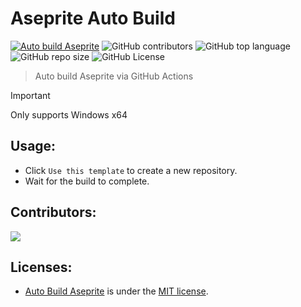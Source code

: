 # Aseprite Auto Build

[![Auto build Aseprite](https://github.com/hardingadonis/aseprite-auto-build/actions/workflows/auto-build.yml/badge.svg)](https://github.com/hardingadonis/aseprite-auto-build/actions/workflows/auto-build.yml)
![GitHub contributors](https://img.shields.io/github/contributors/hardingadonis/aseprite-auto-build)
![GitHub top language](https://img.shields.io/github/languages/top/hardingadonis/aseprite-auto-build)
![GitHub repo size](https://img.shields.io/github/repo-size/hardingadonis/aseprite-auto-build)
![GitHub License](https://img.shields.io/github/license/hardingadonis/aseprite-auto-build)

> Auto build Aseprite via GitHub Actions

> [!IMPORTANT]  
> Only supports Windows x64

## Usage:

- Click `Use this template` to create a new repository.
- Wait for the build to complete.

## Contributors:

<a href="https://github.com/hardingadonis/aseprite-auto-build/graphs/contributors">
    <img src="https://contrib.rocks/image?repo=hardingadonis/aseprite-auto-build" />
</a>

## Licenses:

- [Auto Build Aseprite](https://github.com/hardingadonis/aseprite-auto-build) is under the [MIT license](https://github.com/hardingadonis/aseprite-auto-build/blob/main/LICENSE).
